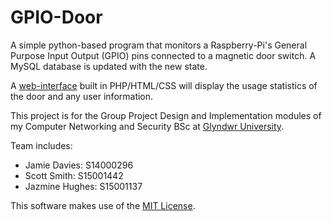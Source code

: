# GPIO-Door
A simple python-based program that monitors a Raspberry-Pi's General Purpose Input Output (GPIO) pins connected to a magnetic door switch. A MySQL database is updated with the new state.

A [web-interface](http://uni.scottsmudger.website) built in PHP/HTML/CSS will display the usage statistics of the door and any user information.

This project is for the Group Project Design and Implementation modules of my Computer Networking and Security BSc at [Glyndwr University](https://www.glyndwr.ac.uk/).

Team includes: 
- Jamie Davies: S14000296
- Scott Smith: S15001442
- Jazmine Hughes: S15001137


This software makes use of the [MIT License](https://github.com/ScottSmudger/GPIO-Door/blob/master/LICENSE).
